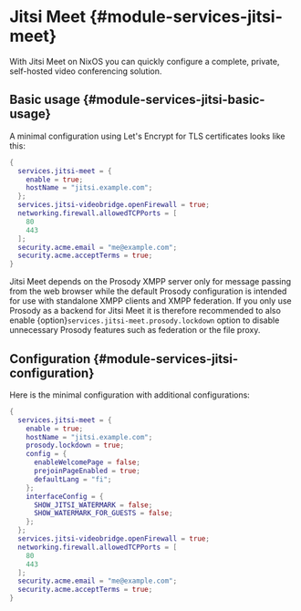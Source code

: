 # Jitsi Meet {#module-services-jitsi-meet}

With Jitsi Meet on NixOS you can quickly configure a complete,
private, self-hosted video conferencing solution.

## Basic usage {#module-services-jitsi-basic-usage}

A minimal configuration using Let's Encrypt for TLS certificates looks like this:
```nix
{
  services.jitsi-meet = {
    enable = true;
    hostName = "jitsi.example.com";
  };
  services.jitsi-videobridge.openFirewall = true;
  networking.firewall.allowedTCPPorts = [
    80
    443
  ];
  security.acme.email = "me@example.com";
  security.acme.acceptTerms = true;
}
```

Jitsi Meet depends on the Prosody XMPP server only for message passing from
the web browser while the default Prosody configuration is intended for use
with standalone XMPP clients and XMPP federation. If you only use Prosody as
a backend for Jitsi Meet it is therefore recommended to also enable
{option}`services.jitsi-meet.prosody.lockdown` option to disable unnecessary
Prosody features such as federation or the file proxy.

## Configuration {#module-services-jitsi-configuration}

Here is the minimal configuration with additional configurations:
```nix
{
  services.jitsi-meet = {
    enable = true;
    hostName = "jitsi.example.com";
    prosody.lockdown = true;
    config = {
      enableWelcomePage = false;
      prejoinPageEnabled = true;
      defaultLang = "fi";
    };
    interfaceConfig = {
      SHOW_JITSI_WATERMARK = false;
      SHOW_WATERMARK_FOR_GUESTS = false;
    };
  };
  services.jitsi-videobridge.openFirewall = true;
  networking.firewall.allowedTCPPorts = [
    80
    443
  ];
  security.acme.email = "me@example.com";
  security.acme.acceptTerms = true;
}
```
